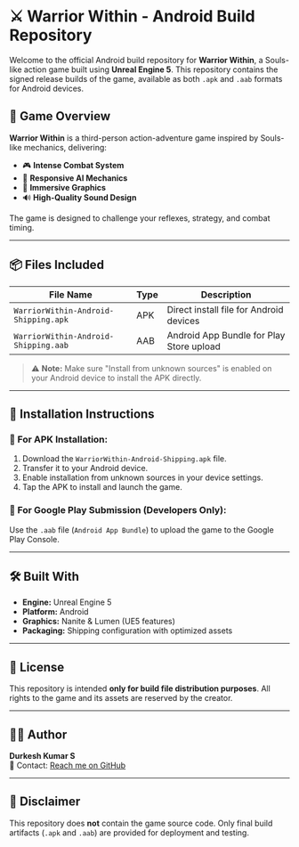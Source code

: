 # ⚔️ Warrior Within - Android Build Repository

Welcome to the official Android build repository for **Warrior Within**, a Souls-like action game built using **Unreal Engine 5**. This repository contains the signed release builds of the game, available as both `.apk` and `.aab` formats for Android devices.

## 📱 Game Overview

**Warrior Within** is a third-person action-adventure game inspired by Souls-like mechanics, delivering:

- 🎮 **Intense Combat System**
- 🤖 **Responsive AI Mechanics**
- 🌌 **Immersive Graphics**
- 🔊 **High-Quality Sound Design**

The game is designed to challenge your reflexes, strategy, and combat timing.

---

## 📦 Files Included

| File Name                               | Type   | Description                             |
|----------------------------------------|--------|-----------------------------------------|
| `WarriorWithin-Android-Shipping.apk`   | APK    | Direct install file for Android devices |
| `WarriorWithin-Android-Shipping.aab`   | AAB    | Android App Bundle for Play Store upload |

> ⚠️ **Note:** Make sure "Install from unknown sources" is enabled on your Android device to install the APK directly.

---

## 🚀 Installation Instructions

### 📲 For APK Installation:
1. Download the `WarriorWithin-Android-Shipping.apk` file.
2. Transfer it to your Android device.
3. Enable installation from unknown sources in your device settings.
4. Tap the APK to install and launch the game.

### 🛒 For Google Play Submission (Developers Only):
Use the `.aab` file (`Android App Bundle`) to upload the game to the Google Play Console.

---

## 🛠 Built With

- **Engine:** Unreal Engine 5
- **Platform:** Android
- **Graphics:** Nanite & Lumen (UE5 features)
- **Packaging:** Shipping configuration with optimized assets

---

## 📜 License

This repository is intended **only for build file distribution purposes**. All rights to the game and its assets are reserved by the creator.

---

## 🙋‍♂️ Author

**Durkesh Kumar S**  
📧 Contact: [Reach me on GitHub](https://github.com/DURKESH-KUMAR)

---

## 📌 Disclaimer

This repository does **not** contain the game source code. Only final build artifacts (`.apk` and `.aab`) are provided for deployment and testing.


